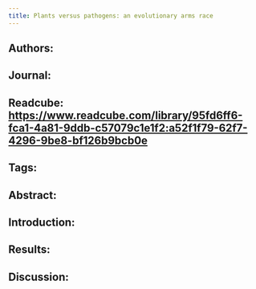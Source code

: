 ```yaml
---
title: Plants versus pathogens: an evolutionary arms race
---
```


## **Authors**:

## **Journal**:

## **Readcube**: https://www.readcube.com/library/95fd6ff6-fca1-4a81-9ddb-c57079c1e1f2:a52f1f79-62f7-4296-9be8-bf126b9bcb0e

## **Tags**:

## **Abstract**:

## **Introduction**:

## **Results**:

## **Discussion**:
